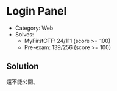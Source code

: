 # Login Panel
- Category: Web
- Solves: 
  - MyFirstCTF: 24/111 (score >= 100)
  - Pre-exam: 139/256 (score >= 100)

## Solution
還不能公開。